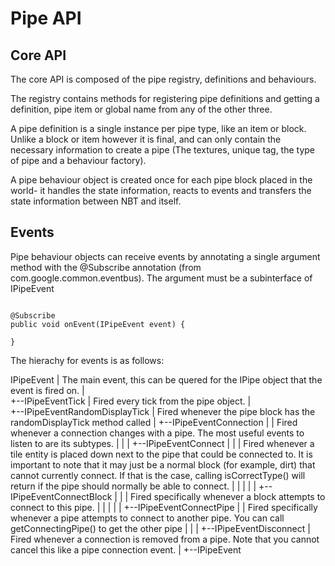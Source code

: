 Pipe API
========

Core API
--------

The core API is composed of the pipe registry, definitions and behaviours.

The registry contains methods for registering pipe definitions and getting a definition, pipe item or global name from any of the other three.

A pipe definition is a single instance per pipe type, like an item or block. Unlike a block or item however it is final, and can only contain the necessary information to create a pipe (The textures, unique tag, the type of pipe and a behaviour factory).

A pipe behaviour object is created once for each pipe block placed in the world- it handles the state information, reacts to events and transfers the state information between NBT and itself.

Events
------

Pipe behaviour objects can receive events by annotating a single argument method with the @Subscribe annotation (from com.google.common.eventbus). The argument must be a subinterface of IPipeEvent

````

@Subscribe
public void onEvent(IPipeEvent event) {
	
}
````

The hierachy for events is as follows:

IPipeEvent
 |  The main event, this can be quered for the IPipe object that the event is fired on.
 |	
 +--IPipeEventTick
 |      Fired every tick from the pipe object.
 |		
 +--IPipeEventRandomDisplayTick
 |      Fired whenever the pipe block has the randomDisplayTick method called
 |
 +--IPipeEventConnection
 | |    Fired whenever a connection changes with a pipe. The most useful events to listen to are its subtypes.
 | |
 | +--IPipeEventConnect
 | | |    Fired whenever a tile entity is placed down next to the pipe that could be connected to. It is important to note that it may just be a normal block (for example, dirt) that cannot currently connect. If that is the case, calling isCorrectType() will return if the pipe should normally be able to connect.
 | | |
 | | +--IPipeEventConnectBlock
 | | |      Fired specifically whenever a block attempts to connect to this pipe.
 | | |
 | | +--IPipeEventConnectPipe
 | |        Fired specifically whenever a pipe attempts to connect to another pipe. You can call getConnectingPipe() to get the other pipe
 | |
 | +--IPipeEventDisconnect
 |        Fired whenever a connection is removed from a pipe. Note that you cannot cancel this like a pipe connection event.
 |
 +--IPipeEvent